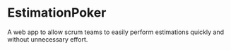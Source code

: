 # EstimationPoker
A web app to allow scrum teams to easily perform estimations quickly and without unnecessary effort.
